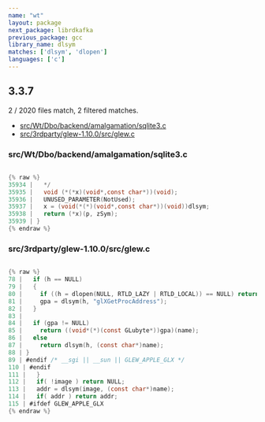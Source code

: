 ```yaml
---
name: "wt"
layout: package
next_package: librdkafka
previous_package: gcc
library_name: dlsym
matches: ['dlsym', 'dlopen']
languages: ['c']
---
```

## 3.3.7
2 / 2020 files match, 2 filtered matches.

 - [src/Wt/Dbo/backend/amalgamation/sqlite3.c](#srcwtdbobackendamalgamationsqlite3c)
 - [src/3rdparty/glew-1.10.0/src/glew.c](#src3rdpartyglew-1100srcglewc)

### src/Wt/Dbo/backend/amalgamation/sqlite3.c

```c

{% raw %}
35934 |   */
35935 |   void (*(*x)(void*,const char*))(void);
35936 |   UNUSED_PARAMETER(NotUsed);
35937 |   x = (void(*(*)(void*,const char*))(void))dlsym;
35938 |   return (*x)(p, zSym);
35939 | }
{% endraw %}

```
### src/3rdparty/glew-1.10.0/src/glew.c

```c

{% raw %}
78 |   if (h == NULL)
79 |   {
80 |     if ((h = dlopen(NULL, RTLD_LAZY | RTLD_LOCAL)) == NULL) return NULL;
81 |     gpa = dlsym(h, "glXGetProcAddress");
82 |   }
83 | 
84 |   if (gpa != NULL)
85 |     return ((void*(*)(const GLubyte*))gpa)(name);
86 |   else
87 |     return dlsym(h, (const char*)name);
88 | }
89 | #endif /* __sgi || __sun || GLEW_APPLE_GLX */
110 | #endif
111 |   }
112 |   if( !image ) return NULL;
113 |   addr = dlsym(image, (const char*)name);
114 |   if( addr ) return addr;
115 | #ifdef GLEW_APPLE_GLX
{% endraw %}

```